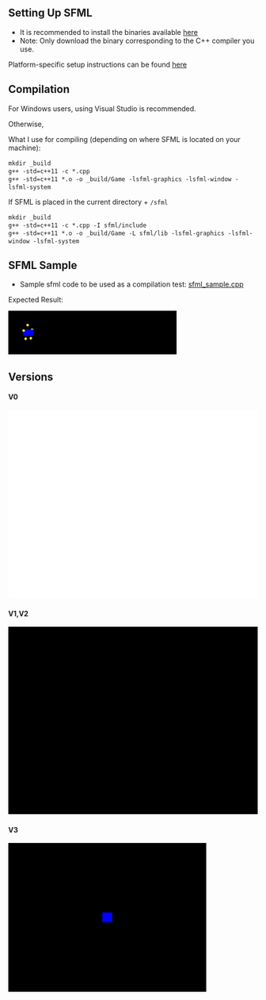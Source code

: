 ## Setting Up SFML

* It is recommended to install the binaries available [here](http://www.sfml-dev.org/download/sfml/2.3.2/)
* Note: Only download the binary corresponding to the C++ compiler you use.

Platform-specific setup instructions can be found [here](http://www.sfml-dev.org/tutorials/2.3/)

## Compilation

For Windows users, using Visual Studio is recommended.

Otherwise,

What I use for compiling (depending on where SFML is located on your machine):
```
mkdir _build
g++ -std=c++11 -c *.cpp
g++ -std=c++11 *.o -o _build/Game -lsfml-graphics -lsfml-window -lsfml-system
```

If SFML is placed in the current directory + `/sfml`
```
mkdir _build
g++ -std=c++11 -c *.cpp -I sfml/include
g++ -std=c++11 *.o -o _build/Game -L sfml/lib -lsfml-graphics -lsfml-window -lsfml-system
```

## SFML Sample
* Sample sfml code to be used as a compilation test: [sfml_sample.cpp](https://github.com/Ohohcakester/orbital16-gamedev/blob/master/compilation_tests/sample_game.cpp)

Expected Result:

![sfml_sample](https://github.com/Ohohcakester/orbital16-gamedev/blob/images/images/sfml_sample.gif)

## Versions

#### V0

![v0](https://github.com/Ohohcakester/orbital16-gamedev/blob/images/images/v0.png)

#### V1,V2

![v1v2](https://github.com/Ohohcakester/orbital16-gamedev/blob/images/images/v1v2.png)

#### V3

![v3](https://github.com/Ohohcakester/orbital16-gamedev/blob/images/images/v3.gif)